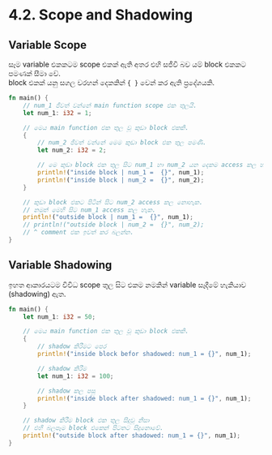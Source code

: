 # 4.2. Scope and Shadowing

## Variable Scope
සෑම variable එකකටම scope එකක් ඇති අතර එහි සජීවි බව යම් block එකකට පමණක් සීමා වේ.\
block එකක් යනු සගල වරහන් දෙකකින් `{ }` වෙන් කර ඇති ප්‍රදේශයකි.
```rust
fn main() {
    // num_1 ජීවත් වන්නේ main function scope එක තුලයි.
    let num_1: i32 = 1;

    // මෙය main function එක තුල වූ කුඩා block එකකි.
    {
        // num_2 ජීවත් වන්නේ මෙම කුඩා block එක තුල පමණි.
        let num_2: i32 = 2;

        // මෙ කුඩා block එක තුල සිට num_1 හා num_2 යන දෙකම access කල හැක.
        println!("inside block | num_1 =  {}", num_1);
        println!("inside block | num_2 =  {}", num_2);
    }

    // කුඩා block එකට පිටින් සිට num_2 access කල නොහැක.
    // නමුත් මෙහි සිට num_1 access කල හැක.
    println!("outside block | num_1 =  {}", num_1);
    // println!("outside block | num_2 =  {}", num_2);
    // ^ comment එක ඉවත් කර බලන්න.
}
```

## Variable Shadowing

ඉහත ආකාරයටම විවිධ scope තුල සිට එකම නමකින් variable සෑදීමේ හැකියාව (shadowing) ඇත.
```rust
fn main() {
    let num_1: i32 = 50;

    // මෙය main function එක තුල වූ කුඩා block එකකි.
    {   
        // shadow කිරීමට පෙර
        println!("inside block befor shadowed: num_1 = {}", num_1);

        // shadow කිරීම
        let num_1: i32 = 100;

        // shadow කල පසු
        println!("inside block after shadowed: num_1 = {}", num_1);
    }

    // shadow කිරීම block එක තුල සිදුවූ නිසා
    // එහි බලපෑම block එකෙන් පිටතට සිදුනොවේ.
    println!("outside block after shadowed: num_1 = {}", num_1);
}
```